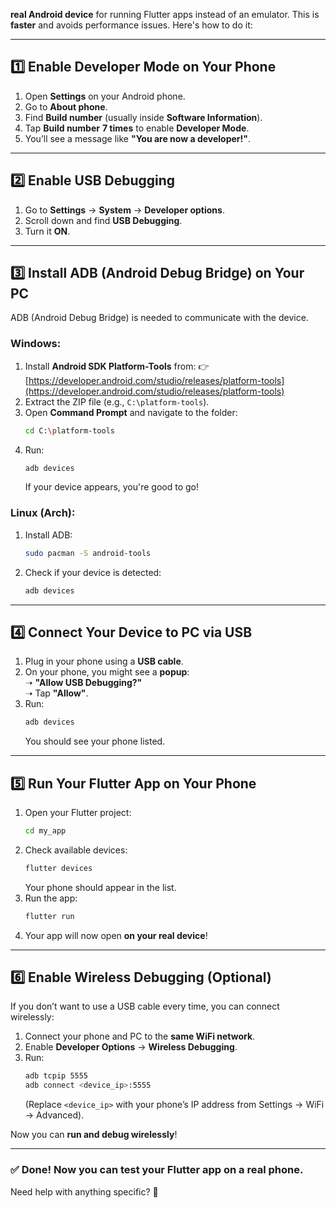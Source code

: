 **real Android device** for running Flutter apps instead of an emulator. This is **faster** and avoids performance issues. Here's how to do it:

---

## **1️⃣ Enable Developer Mode on Your Phone**
1. Open **Settings** on your Android phone.
2. Go to **About phone**.
3. Find **Build number** (usually inside **Software Information**).
4. Tap **Build number** **7 times** to enable **Developer Mode**.
5. You’ll see a message like **"You are now a developer!"**.

---

## **2️⃣ Enable USB Debugging**
1. Go to **Settings** → **System** → **Developer options**.
2. Scroll down and find **USB Debugging**.
3. Turn it **ON**.

---

## **3️⃣ Install ADB (Android Debug Bridge) on Your PC**
ADB (Android Debug Bridge) is needed to communicate with the device.

### **Windows:**
1. Install **Android SDK Platform-Tools** from:
   👉 [https://developer.android.com/studio/releases/platform-tools](https://developer.android.com/studio/releases/platform-tools)
2. Extract the ZIP file (e.g., `C:\platform-tools`).
3. Open **Command Prompt** and navigate to the folder:
   ```sh
   cd C:\platform-tools
   ```
4. Run:
   ```sh
   adb devices
   ```
   If your device appears, you're good to go!

### **Linux (Arch):**
1. Install ADB:
   ```sh
   sudo pacman -S android-tools
   ```
2. Check if your device is detected:
   ```sh
   adb devices
   ```

---

## **4️⃣ Connect Your Device to PC via USB**
1. Plug in your phone using a **USB cable**.
2. On your phone, you might see a **popup**:  
   ➝ **"Allow USB Debugging?"**  
   ➝ Tap **"Allow"**.
3. Run:
   ```sh
   adb devices
   ```
   You should see your phone listed.

---

## **5️⃣ Run Your Flutter App on Your Phone**
1. Open your Flutter project:
   ```sh
   cd my_app
   ```
2. Check available devices:
   ```sh
   flutter devices
   ```
   Your phone should appear in the list.
3. Run the app:
   ```sh
   flutter run
   ```
4. Your app will now open **on your real device**!

---

## **6️⃣ Enable Wireless Debugging (Optional)**
If you don’t want to use a USB cable every time, you can connect wirelessly:

1. Connect your phone and PC to the **same WiFi network**.
2. Enable **Developer Options** → **Wireless Debugging**.
3. Run:
   ```sh
   adb tcpip 5555
   adb connect <device_ip>:5555
   ```
   (Replace `<device_ip>` with your phone’s IP address from Settings → WiFi → Advanced).

Now you can **run and debug wirelessly**!

---

### ✅ **Done! Now you can test your Flutter app on a real phone.**
Need help with anything specific? 🚀
